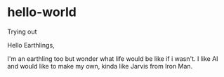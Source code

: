 # hello-world
Trying out

Hello Earthlings,

I'm an earthling too but wonder what life would be like if i wasn't. 
I like AI and would like to make my own, kinda like Jarvis from Iron Man.
